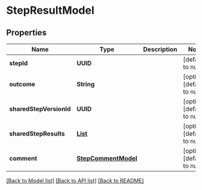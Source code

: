# StepResultModel
## Properties

| Name | Type | Description | Notes |
|------------ | ------------- | ------------- | -------------|
| **stepId** | **UUID** |  | [default to null] |
| **outcome** | **String** |  | [optional] [default to null] |
| **sharedStepVersionId** | **UUID** |  | [optional] [default to null] |
| **sharedStepResults** | [**List**](SharedStepResultModel.md) |  | [optional] [default to null] |
| **comment** | [**StepCommentModel**](StepCommentModel.md) |  | [optional] [default to null] |

[[Back to Model list]](../README.md#documentation-for-models) [[Back to API list]](../README.md#documentation-for-api-endpoints) [[Back to README]](../README.md)

